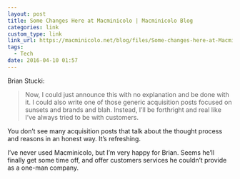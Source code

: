 ```yaml
---
layout: post
title: Some Changes Here at Macminicolo | Macminicolo Blog
categories: link
custom_type: link
link_url: https://macminicolo.net/blog/files/Some-changes-here-at-Macminicolo.html
tags:
  - Tech
date: 2016-04-10 01:57
---
```

Brian Stucki:

> Now, I could just announce this with no explanation and be done with it. I could also write one of those generic acquisition posts focused on sunsets and brands and blah. Instead, I’ll be forthright and real like I’ve always tried to be with customers.

You don’t see many acquisition posts that talk about the thought process and reasons in an honest way. It’s refreshing.

I’ve never used Macminicolo, but I’m very happy for Brian. Seems he’ll finally get some time off, and offer customers services he couldn’t provide as a one-man company.
